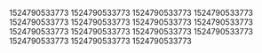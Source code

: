 1524790533773
1524790533773
1524790533773
1524790533773
1524790533773
1524790533773
1524790533773
1524790533773
1524790533773
1524790533773
1524790533773
1524790533773
1524790533773
1524790533773
1524790533773